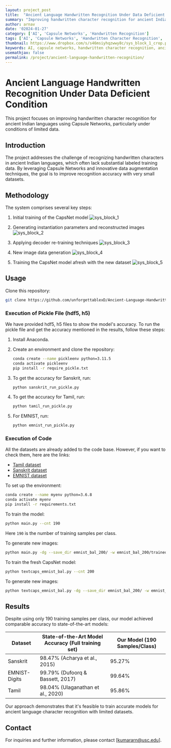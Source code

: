 ```yaml
---
layout: project_post
title:  "Ancient Language Handwritten Recognition Under Data Deficient Condition"
summary: "Improving handwritten character recognition for ancient Indian languages using Capsule Networks under limited data conditions."
author: arnav
date: '02024-01-27'
category: ['AI', 'Capsule Networks', 'Handwritten Recognition']
tags: ['AI', 'Capsule Networks', 'Handwritten Character Recognition', 'Sanskrit', 'Tamil', 'EMNIST']
thumbnail: https://www.dropbox.com/s/s46msiyhqzwwy8c/sys_block_1_crop.png?dl=0&raw=1
keywords: AI, capsule networks, handwritten character recognition, ancient languages, Sanskrit, Tamil
usemathjax: false
permalink: /project/ancient-language-handwritten-recognition/
---
```


# Ancient Language Handwritten Recognition Under Data Deficient Condition

This project focuses on improving handwritten character recognition for ancient Indian languages using Capsule Networks, particularly under conditions of limited data.

## Introduction

The project addresses the challenge of recognizing handwritten characters in ancient Indian languages, which often lack substantial labeled training data. By leveraging Capsule Networks and innovative data augmentation techniques, the goal is to improve recognition accuracy with very small datasets.

## Methodology

The system comprises several key steps:

1. Initial training of the CapsNet model
   ![sys_block_1](https://www.dropbox.com/s/s46msiyhqzwwy8c/sys_block_1_crop.png?dl=0&raw=1)

2. Generating instantiation parameters and reconstructed images
   ![sys_block_2](https://www.dropbox.com/s/4jj1ffshh0ogjh3/sys_block_2_crop.png?dl=0&raw=1)

3. Applying decoder re-training techniques
   ![sys_block_3](https://www.dropbox.com/s/0aiheph4ov68sh9/sys_block_3_crop.png?dl=0&raw=1)

4. New image data generation
   ![sys_block_4](https://www.dropbox.com/s/dt5ma39m60z9tr2/sys_block_4_crop.png?dl=0&raw=1)

5. Training the CapsNet model afresh with the new dataset
   ![sys_block_5](https://www.dropbox.com/s/bn8djgwnhiunyz1/sys_block_5_crop.png?dl=0&raw=1)

## Usage

Clone this repository:
```bash
git clone https://github.com/unforgettablexD/Ancient-Language-Handwritten-Recognition-Under-Data-Deficient-Condition.git
```

### Execution of Pickle File (hdf5, h5)

We have provided hdf5, h5 files to show the model's accuracy. To run the pickle file and get the accuracy mentioned in the results, follow these steps:

1. Install Anaconda.
2. Create an environment and clone the repository:
   ```bash
   conda create --name pickleenv python=3.11.5
   conda activate pickleenv 
   pip install -r require_pickle.txt
   ```

3. To get the accuracy for Sanskrit, run:
   ```bash
   python sanskrit_run_pickle.py
   ```

4. To get the accuracy for Tamil, run:
   ```bash
   python tamil_run_pickle.py 
   ```

5. For EMNIST, run:
   ```bash
   python emnist_run_pickle.py
   ```

### Execution of Code

All the datasets are already added to the code base. However, if you want to check them, here are the links:
- [Tamil dataset](https://www.kaggle.com/datasets/sudalairajkumar/tamil-nlp)
- [Sanskrit dataset](https://www.kaggle.com/datasets/ashokpant/devanagari-character-dataset/data)
- [EMNIST dataset](https://www.nist.gov/itl/products-and-services/emnist-dataset)

To set up the environment:
```bash
conda create --name myenv python=3.6.8
conda activate myenv 
pip install -r requirements.txt
```

To train the model:
```bash
python main.py --cnt 190
```
Here `190` is the number of training samples per class.

To generate new images:
```bash
python main.py -dg --save_dir emnist_bal_200/ -w emnist_bal_200/trained_model.h5 --samples_to_generate 10
```

To train the fresh CapsNet model:
```bash
python textcaps_emnist_bal.py --cnt 200
```

To generate new images:
```bash
python textcaps_emnist_bal.py -dg --save_dir emnist_bal_200/ -w emnist_bal_200/trained_model.h5 --samples_to_generate 10
```

## Results

Despite using only 190 training samples per class, our model achieved comparable accuracy to state-of-the-art models:

| Dataset       | State-of-the-Art Model Accuracy (Full training set) | Our Model (190 Samples/Class) |
|---------------|-----------------------------------------------------|------------------------------|
| Sanskrit      | 98.47% (Acharya et al., 2015)                       | 95.27%                       |
| EMNIST-Digits | 99.79% (Dufoorq & Bassett, 2017)                    | 99.64%                       |
| Tamil         | 98.04% (Ulaganathan et al., 2020)                   | 95.86%                       |

Our approach demonstrates that it's feasible to train accurate models for ancient language character recognition with limited datasets.

## Contact

For inquiries and further information, please contact [kumararn@usc.edu].
```
